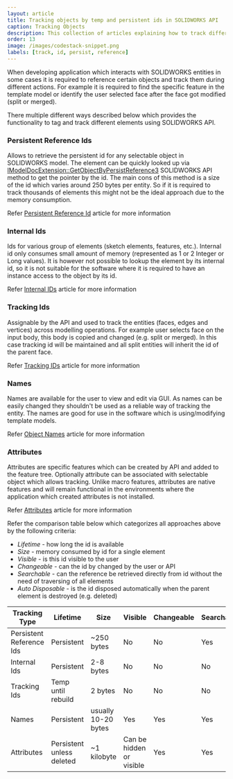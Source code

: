 ```yaml
---
layout: article
title: Tracking objects by temp and persistent ids in SOLIDWORKS API
caption: Tracking Objects
description: This collection of articles explaining how to track different objects while geometry manipulation or across sessions
order: 13
image: /images/codestack-snippet.png
labels: [track, id, persist, reference]
---
```

When developing application which interacts with SOLIDWORKS entities in some cases it is required to reference certain objects and track them during different actions. For example it is required to find the specific feature in the template model or identify the user selected face after the face got modified (split or merged).

There multiple different ways described below which provides the functionality to tag and track different elements using SOLIDWORKS API.

### Persistent Reference Ids

Allows to retrieve the persistent id for any selectable object in SOLIDWORKS model. The element can be quickly looked up via [IModelDocExtension::GetObjectByPersistReference3](http://help.solidworks.com/2012/english/api/sldworksapi/solidworks.interop.sldworks~solidworks.interop.sldworks.imodeldocextension~getobjectbypersistreference3.html) SOLIDWORKS API method to get the pointer by the id. The main cons of this method is a size of the id which varies around 250 bytes per entity. So if it is required to track thousands of elements this might not be the ideal approach due to the memory consumption.

Refer [Persistent Reference Id](solidworks-api/document/tracking-objects/persist-references/) article for more information

### Internal Ids

Ids for various group of elements (sketch elements, features, etc.). Internal id only consumes small amount of memory (represented as 1 or 2 Integer or Long values). It is however not possible to lookup the element by its internal id, so it is not suitable for the software where it is required to have an instance access to the object by its id.

Refer [Internal IDs](solidworks-api/document/tracking-objects/internal-ids/)  article for more information

### Tracking Ids

Assignable by the API and used to track the entities (faces, edges and vertices) across modelling operations. For example user selects face on the input body, this body is copied and changed (e.g. split or merged). In this case tracking id will be maintained and all split entities will inherit the id of the parent face.

Refer [Tracking IDs](solidworks-api/document/tracking-objects/tracking-ids/)  article for more information

### Names

Names are available for the user to view and edit via GUI. As names can be easily changed they shouldn't be used as a reliable way of tracking the entity. The names are good for use in the software which is using/modifying template models.

Refer [Object Names](solidworks-api/document/tracking-objects/names/)  article for more information

### Attributes

Attributes are specific features which can be created by API and added to the feature tree. Optionally attribute can be associated with selectable object which allows tracking. Unlike macro features, attributes are native features and will remain functional in the environments where the application which created attributes is not installed.

Refer [Attributes](solidworks-api/data-storage/attributes/) article for more information

Refer the comparison table below which categorizes all approaches above by the following criteria:

* *Lifetime* - how long the id is available
* *Size* - memory consumed by id for a single element
* *Visible* - is this id visible to the user
* *Changeable* - can the id by changed by the user or API
* *Searchable* - can the reference be retrieved directly from id without the need of traversing of all elements
* *Auto Disposable* - is the id disposed automatically when the parent element is destroyed (e.g. deleted)

|Tracking Type|Lifetime|Size|Visible|Changeable|Searchable|Auto Disposable|
|---|---|---|---|---|---|---|
|Persistent Reference Ids|Persistent|~250 bytes|No|No|Yes|Yes|
|Internal Ids|Persistent|2-8 bytes|No|No|No|Yes|
|Tracking Ids|Temp until rebuild|2 bytes|No|No|No|Yes|
|Names|Persistent|usually 10-20 bytes|Yes|Yes|Yes|Yes|
|Attributes|Persistent unless deleted|~1 kilobyte|Can be hidden or visible|Yes|Yes|No|